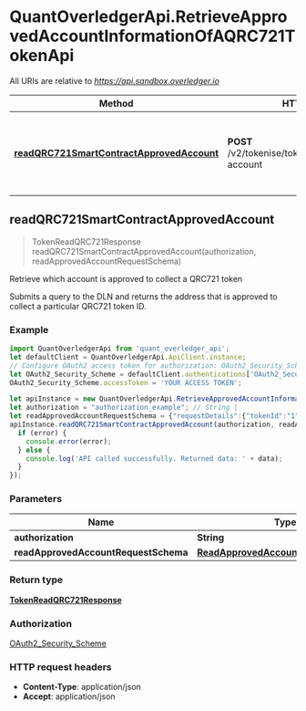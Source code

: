 # QuantOverledgerApi.RetrieveApprovedAccountInformationOfAQRC721TokenApi

All URIs are relative to *https://api.sandbox.overledger.io*

Method | HTTP request | Description
------------- | ------------- | -------------
[**readQRC721SmartContractApprovedAccount**](RetrieveApprovedAccountInformationOfAQRC721TokenApi.md#readQRC721SmartContractApprovedAccount) | **POST** /v2/tokenise/tokens/qrc721/approved-account | Retrieve which account is approved to collect a QRC721 token



## readQRC721SmartContractApprovedAccount

> TokenReadQRC721Response readQRC721SmartContractApprovedAccount(authorization, readApprovedAccountRequestSchema)

Retrieve which account is approved to collect a QRC721 token

Submits a query to the DLN and returns the address that is approved to collect a particular QRC721 token ID.

### Example

```javascript
import QuantOverledgerApi from 'quant_overledger_api';
let defaultClient = QuantOverledgerApi.ApiClient.instance;
// Configure OAuth2 access token for authorization: OAuth2_Security_Scheme
let OAuth2_Security_Scheme = defaultClient.authentications['OAuth2_Security_Scheme'];
OAuth2_Security_Scheme.accessToken = 'YOUR ACCESS TOKEN';

let apiInstance = new QuantOverledgerApi.RetrieveApprovedAccountInformationOfAQRC721TokenApi();
let authorization = "authorization_example"; // String | 
let readApprovedAccountRequestSchema = {"requestDetails":{"tokenId":"1","tokenName":"QNTNFT"},"location":{"technology":"Ethereum","network":"Ropsten Testnet"}}; // ReadApprovedAccountRequestSchema | 
apiInstance.readQRC721SmartContractApprovedAccount(authorization, readApprovedAccountRequestSchema, (error, data, response) => {
  if (error) {
    console.error(error);
  } else {
    console.log('API called successfully. Returned data: ' + data);
  }
});
```

### Parameters


Name | Type | Description  | Notes
------------- | ------------- | ------------- | -------------
 **authorization** | **String**|  | 
 **readApprovedAccountRequestSchema** | [**ReadApprovedAccountRequestSchema**](ReadApprovedAccountRequestSchema.md)|  | 

### Return type

[**TokenReadQRC721Response**](TokenReadQRC721Response.md)

### Authorization

[OAuth2_Security_Scheme](../README.md#OAuth2_Security_Scheme)

### HTTP request headers

- **Content-Type**: application/json
- **Accept**: application/json

